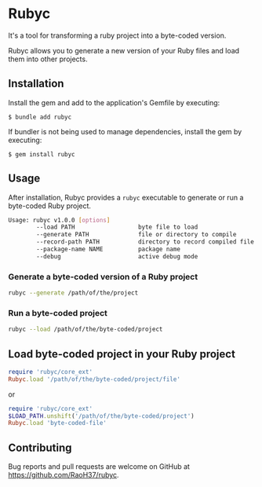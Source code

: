# Rubyc

It's a tool for transforming a ruby project into a byte-coded version.

Rubyc allows you to generate a new version of your Ruby files and load them into other projects.

## Installation

Install the gem and add to the application's Gemfile by executing:

    $ bundle add rubyc

If bundler is not being used to manage dependencies, install the gem by executing:

    $ gem install rubyc

## Usage

After installation, Rubyc provides a `rubyc` executable to generate or run a byte-coded Ruby project.

```bash
Usage: rubyc v1.0.0 [options]
        --load PATH                  byte file to load
        --generate PATH              file or directory to compile
        --record-path PATH           directory to record compiled file
        --package-name NAME          package name
        --debug                      active debug mode
```

### Generate a byte-coded version of a Ruby project

```bash
rubyc --generate /path/of/the/project
```

### Run a byte-coded project

```bash
rubyc --load /path/of/the/byte-coded/project
```

## Load byte-coded project in your Ruby project

```ruby
require 'rubyc/core_ext'
Rubyc.load '/path/of/the/byte-coded/project/file'
```

or

```ruby
require 'rubyc/core_ext'
$LOAD_PATH.unshift('/path/of/the/byte-coded/project')
Rubyc.load 'byte-coded-file'
```

## Contributing

Bug reports and pull requests are welcome on GitHub at https://github.com/RaoH37/rubyc.
